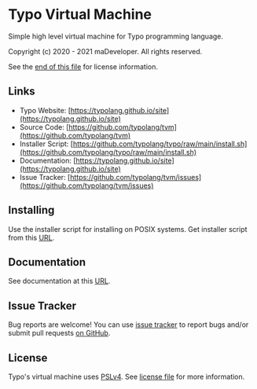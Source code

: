 # Typo Virtual Machine
Simple high level virtual machine for Typo programming language.

Copyright (c) 2020 - 2021 maDeveloper. All rights reserved.

See the [end of this file](https://github.com/typolang/tvm#license) for license information.

## Links
- Typo Website: [https://typolang.github.io/site](https://typolang.github.io/site)
- Source Code: [https://github.com/typolang/tvm](https://github.com/typolang/tvm)
- Installer Script: [https://github.com/typolang/typo/raw/main/install.sh](https://github.com/typolang/typo/raw/main/install.sh)
- Documentation: [https://typolang.github.io/site](https://typolang.github.io/site)
- Issue Tracker: [https://github.com/typolang/tvm/issues](https://github.com/typolang/tvm/issues)

## Installing
Use the installer script for installing on POSIX systems. Get installer script from this [URL](https://github.com/typolang/typo/raw/main/install.sh).

## Documentation
See documentation at this [URL](https://github.com/typolang/site).

## Issue Tracker
Bug reports are welcome! You can use [issue tracker](https://github.com/typolang/tvm/issues) to report bugs and/or submit pull requests [on GitHub](https://github.com/typolang/tvm/pulls).

## License
Typo's virtual machine uses [PSLv4](https://github.com/handlederror/psl/blob/master/v4.txt). See [license file](https://github.com/typolang/tvm/blob/main/LICENSE) for more information.